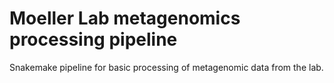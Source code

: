 # Moeller Lab metagenomics processing pipeline

Snakemake pipeline for basic processing of metagenomic data from the lab.

